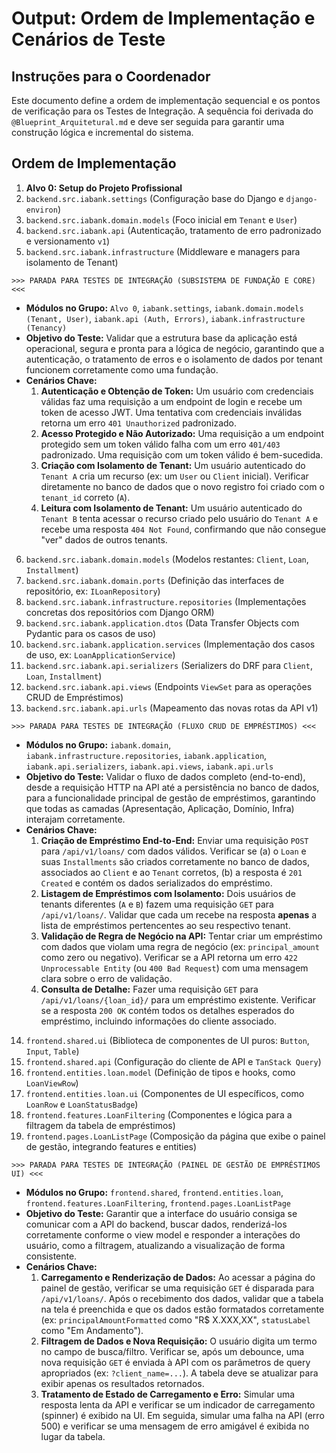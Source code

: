 # Output: Ordem de Implementação e Cenários de Teste

## Instruções para o Coordenador

Este documento define a ordem de implementação sequencial e os pontos de verificação para os Testes de Integração. A sequência foi derivada do `@Blueprint_Arquitetural.md` e deve ser seguida para garantir uma construção lógica e incremental do sistema.

## Ordem de Implementação

1. **Alvo 0: Setup do Projeto Profissional**
2. `backend.src.iabank.settings` (Configuração base do Django e `django-environ`)
3. `backend.src.iabank.domain.models` (Foco inicial em `Tenant` e `User`)
4. `backend.src.iabank.api` (Autenticação, tratamento de erro padronizado e versionamento `v1`)
5. `backend.src.iabank.infrastructure` (Middleware e managers para isolamento de Tenant)

`>>> PARADA PARA TESTES DE INTEGRAÇÃO (SUBSISTEMA DE FUNDAÇÃO E CORE) <<<`

- **Módulos no Grupo:** `Alvo 0`, `iabank.settings`, `iabank.domain.models (Tenant, User)`, `iabank.api (Auth, Errors)`, `iabank.infrastructure (Tenancy)`
- **Objetivo do Teste:** Validar que a estrutura base da aplicação está operacional, segura e pronta para a lógica de negócio, garantindo que a autenticação, o tratamento de erros e o isolamento de dados por tenant funcionem corretamente como uma fundação.
- **Cenários Chave:**
  1. **Autenticação e Obtenção de Token:** Um usuário com credenciais válidas faz uma requisição a um endpoint de login e recebe um token de acesso JWT. Uma tentativa com credenciais inválidas retorna um erro `401 Unauthorized` padronizado.
  2. **Acesso Protegido e Não Autorizado:** Uma requisição a um endpoint protegido sem um token válido falha com um erro `401/403` padronizado. Uma requisição com um token válido é bem-sucedida.
  3. **Criação com Isolamento de Tenant:** Um usuário autenticado do `Tenant A` cria um recurso (ex: um `User` ou `Client` inicial). Verificar diretamente no banco de dados que o novo registro foi criado com o `tenant_id` correto (`A`).
  4. **Leitura com Isolamento de Tenant:** Um usuário autenticado do `Tenant B` tenta acessar o recurso criado pelo usuário do `Tenant A` e recebe uma resposta `404 Not Found`, confirmando que não consegue "ver" dados de outros tenants.

6. `backend.src.iabank.domain.models` (Modelos restantes: `Client`, `Loan`, `Installment`)
7. `backend.src.iabank.domain.ports` (Definição das interfaces de repositório, ex: `ILoanRepository`)
8. `backend.src.iabank.infrastructure.repositories` (Implementações concretas dos repositórios com Django ORM)
9. `backend.src.iabank.application.dtos` (Data Transfer Objects com Pydantic para os casos de uso)
10. `backend.src.iabank.application.services` (Implementação dos casos de uso, ex: `LoanApplicationService`)
11. `backend.src.iabank.api.serializers` (Serializers do DRF para `Client`, `Loan`, `Installment`)
12. `backend.src.iabank.api.views` (Endpoints `ViewSet` para as operações CRUD de Empréstimos)
13. `backend.src.iabank.api.urls` (Mapeamento das novas rotas da API v1)

`>>> PARADA PARA TESTES DE INTEGRAÇÃO (FLUXO CRUD DE EMPRÉSTIMOS) <<<`

- **Módulos no Grupo:** `iabank.domain`, `iabank.infrastructure.repositories`, `iabank.application`, `iabank.api.serializers`, `iabank.api.views`, `iabank.api.urls`
- **Objetivo do Teste:** Validar o fluxo de dados completo (end-to-end), desde a requisição HTTP na API até a persistência no banco de dados, para a funcionalidade principal de gestão de empréstimos, garantindo que todas as camadas (Apresentação, Aplicação, Domínio, Infra) interajam corretamente.
- **Cenários Chave:**
  1. **Criação de Empréstimo End-to-End:** Enviar uma requisição `POST` para `/api/v1/loans/` com dados válidos. Verificar se (a) o `Loan` e suas `Installments` são criados corretamente no banco de dados, associados ao `Client` e ao `Tenant` corretos, (b) a resposta é `201 Created` e contém os dados serializados do empréstimo.
  2. **Listagem de Empréstimos com Isolamento:** Dois usuários de tenants diferentes (`A` e `B`) fazem uma requisição `GET` para `/api/v1/loans/`. Validar que cada um recebe na resposta **apenas** a lista de empréstimos pertencentes ao seu respectivo tenant.
  3. **Validação de Regra de Negócio na API:** Tentar criar um empréstimo com dados que violam uma regra de negócio (ex: `principal_amount` como zero ou negativo). Verificar se a API retorna um erro `422 Unprocessable Entity` (ou `400 Bad Request`) com uma mensagem clara sobre o erro de validação.
  4. **Consulta de Detalhe:** Fazer uma requisição `GET` para `/api/v1/loans/{loan_id}/` para um empréstimo existente. Verificar se a resposta `200 OK` contém todos os detalhes esperados do empréstimo, incluindo informações do cliente associado.

14. `frontend.shared.ui` (Biblioteca de componentes de UI puros: `Button`, `Input`, `Table`)
15. `frontend.shared.api` (Configuração do cliente de API e `TanStack Query`)
16. `frontend.entities.loan.model` (Definição de tipos e hooks, como `LoanViewRow`)
17. `frontend.entities.loan.ui` (Componentes de UI específicos, como `LoanRow` e `LoanStatusBadge`)
18. `frontend.features.LoanFiltering` (Componentes e lógica para a filtragem da tabela de empréstimos)
19. `frontend.pages.LoanListPage` (Composição da página que exibe o painel de gestão, integrando features e entities)

`>>> PARADA PARA TESTES DE INTEGRAÇÃO (PAINEL DE GESTÃO DE EMPRÉSTIMOS UI) <<<`

- **Módulos no Grupo:** `frontend.shared`, `frontend.entities.loan`, `frontend.features.LoanFiltering`, `frontend.pages.LoanListPage`
- **Objetivo do Teste:** Garantir que a interface do usuário consiga se comunicar com a API do backend, buscar dados, renderizá-los corretamente conforme o view model e responder a interações do usuário, como a filtragem, atualizando a visualização de forma consistente.
- **Cenários Chave:**
  1. **Carregamento e Renderização de Dados:** Ao acessar a página do painel de gestão, verificar se uma requisição `GET` é disparada para `/api/v1/loans/`. Após o recebimento dos dados, validar que a tabela na tela é preenchida e que os dados estão formatados corretamente (ex: `principalAmountFormatted` como "R$ X.XXX,XX", `statusLabel` como "Em Andamento").
  2. **Filtragem de Dados e Nova Requisição:** O usuário digita um termo no campo de busca/filtro. Verificar se, após um debounce, uma nova requisição `GET` é enviada à API com os parâmetros de query apropriados (ex: `?client_name=...`). A tabela deve se atualizar para exibir apenas os resultados retornados.
  3. **Tratamento de Estado de Carregamento e Erro:** Simular uma resposta lenta da API e verificar se um indicador de carregamento (spinner) é exibido na UI. Em seguida, simular uma falha na API (erro 500) e verificar se uma mensagem de erro amigável é exibida no lugar da tabela.
